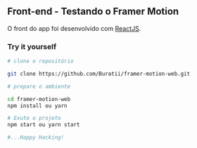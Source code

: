 ## Front-end - Testando o Framer Motion

O front do app foi desenvolvido com [ReactJS](https://pt-br.reactjs.org/).

### Try it yourself

```bash
# clone o repositório

git clone https://github.com/Buratii/framer-motion-web.git

# prepare o ambiente

cd framer-motion-web
npm install ou yarn

# Exute o projeto
npm start ou yarn start

#...Happy Hacking!
``` 